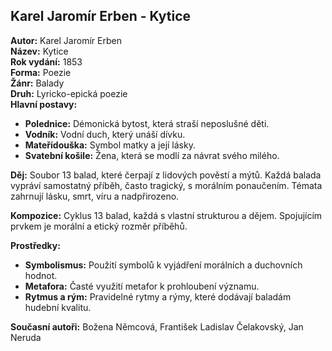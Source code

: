 ## Karel Jaromír Erben - Kytice

**Autor:** Karel Jaromír Erben  
**Název:** Kytice  
**Rok vydání:** 1853  
**Forma:** Poezie  
**Žánr:** Balady  
**Druh:** Lyricko-epická poezie  
**Hlavní postavy:**
- **Polednice:** Démonická bytost, která straší neposlušné děti.
- **Vodník:** Vodní duch, který unáší dívku.
- **Mateřídouška:** Symbol matky a její lásky.
- **Svatební košile:** Žena, která se modlí za návrat svého milého.

**Děj:** Soubor 13 balad, které čerpají z lidových pověstí a mýtů. Každá balada vypráví samostatný příběh, často tragický, s morálním ponaučením. Témata zahrnují lásku, smrt, víru a nadpřirozeno.

**Kompozice:** Cyklus 13 balad, každá s vlastní strukturou a dějem. Spojujícím prvkem je morální a etický rozměr příběhů.

**Prostředky:** 
- **Symbolismus:** Použití symbolů k vyjádření morálních a duchovních hodnot.
- **Metafora:** Časté využití metafor k prohloubení významu.
- **Rytmus a rým:** Pravidelné rytmy a rýmy, které dodávají baladám hudební kvalitu.

**Současní autoři:** Božena Němcová, František Ladislav Čelakovský, Jan Neruda
